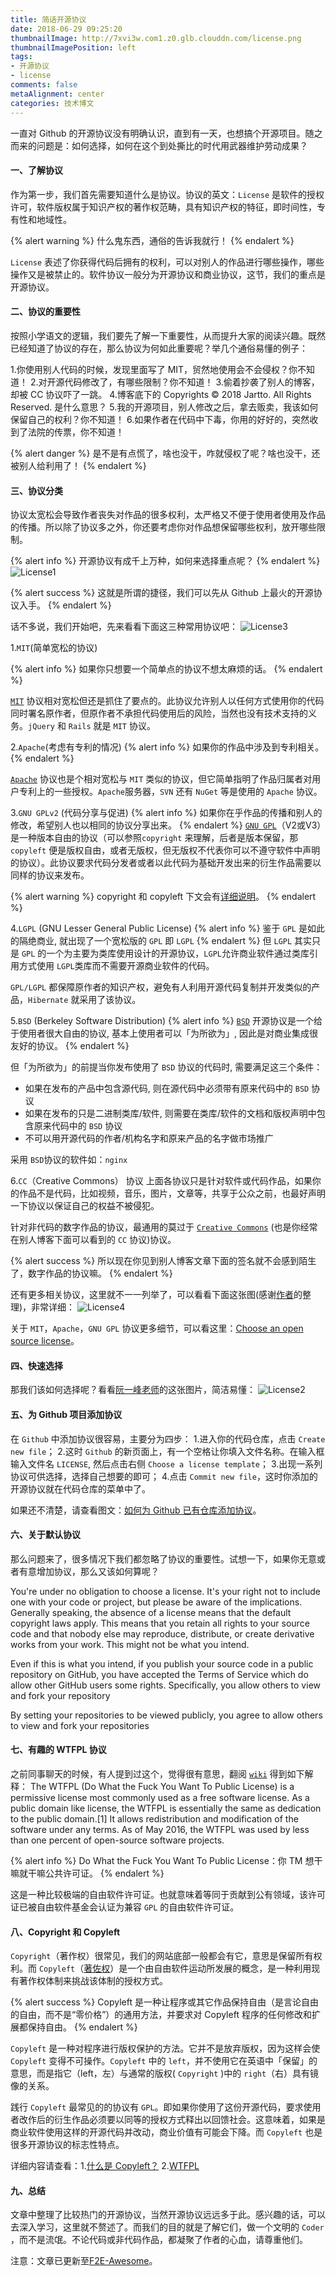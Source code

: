 ```yaml
---
title: 简话开源协议
date: 2018-06-29 09:25:20
thumbnailImage: http://7xvi3w.com1.z0.glb.clouddn.com/license.png
thumbnailImagePosition: left
tags: 
- 开源协议
- license
comments: false
metaAlignment: center
categories: 技术博文
---
```

一直对 Github 的开源协议没有明确认识，直到有一天，也想搞个开源项目。随之而来的问题是：如何选择，如何在这个到处撕比的时代用武器维护劳动成果？
<!-- more -->
#### 一、了解协议
作为第一步，我们首先需要知道什么是协议。协议的英文：`License` 是软件的授权许可，软件版权属于知识产权的著作权范畴，具有知识产权的特征，即时间性，专有性和地域性。

{% alert warning %}
什么鬼东西，通俗的告诉我就行！
{% endalert %}

`License` 表述了你获得代码后拥有的权利，可以对别人的作品进行哪些操作，哪些操作又是被禁止的。软件协议一般分为开源协议和商业协议，这节，我们的重点是开源协议。

#### 二、协议的重要性
按照小学语文的逻辑，我们要先了解一下重要性，从而提升大家的阅读兴趣。既然已经知道了协议的存在，那么协议为何如此重要呢？举几个通俗易懂的例子：

1.你使用别人代码的时候，发现里面写了 MIT，贸然地使用会不会侵权？你不知道！
2.对开源代码修改了，有哪些限制？你不知道！
3.偷着抄袭了别人的博客，却被 CC 协议吓了一跳。
4.博客底下的 Copyrights © 2018 Jartto. All Rights Reserved.  是什么意思？
5.我的开源项目，别人修改之后，拿去贩卖，我该如何保留自己的权利？你不知道！
6.如果作者在代码中下毒，你用的好好的，突然收到了法院的传票，你不知道！

{% alert danger %}
是不是有点慌了，啥也没干，咋就侵权了呢？啥也没干，还被别人给利用了！
{% endalert %}

#### 三、协议分类
协议太宽松会导致作者丧失对作品的很多权利，太严格又不便于使用者使用及作品的传播。所以除了协议多之外，你还要考虑你对作品想保留哪些权利，放开哪些限制。

{% alert info %}
开源协议有成千上万种，如何来选择重点呢？
{% endalert %}
![License1](http://7xvi3w.com1.z0.glb.clouddn.com/license1.jpg)

{% alert success %}
这就是所谓的捷径，我们可以先从 Github 上最火的开源协议入手。
{% endalert %}

话不多说，我们开始吧，先来看看下面这三种常用协议吧：
![License3](http://7xvi3w.com1.z0.glb.clouddn.com/license3.png)

1.`MIT`(简单宽松的协议)

{% alert info %}
如果你只想要一个简单点的协议不想太麻烦的话。
{% endalert %}

[`MIT`](https://choosealicense.com/licenses/mit/) 协议相对宽松但还是抓住了要点的。此协议允许别人以任何方式使用你的代码同时署名原作者，但原作者不承担代码使用后的风险，当然也没有技术支持的义务。`jQuery` 和 `Rails` 就是 `MIT` 协议。

2.`Apache`(考虑有专利的情况)
{% alert info %}
如果你的作品中涉及到专利相关。
{% endalert %}

[`Apache`](https://choosealicense.com/licenses/apache-2.0/) 协议也是个相对宽松与 `MIT` 类似的协议，但它简单指明了作品归属者对用户专利上的一些授权。`Apache`服务器，`SVN` 还有 `NuGet` 等是使用的 `Apache` 协议。

3.`GNU GPLv2` (代码分享与促进)
{% alert info %}
如果你在乎作品的传播和别人的修改，希望别人也以相同的协议分享出来。
{% endalert %}
[`GNU GPL`](https://choosealicense.com/licenses/gpl-2.0/)（V2或V3）是一种版本自由的协议（可以参照`copyright` 来理解，后者是版本保留，那 `copyleft` 便是版权自由，或者无版权，但无版权不代表你可以不遵守软件中声明的协议）。此协议要求代码分发者或者以此代码为基础开发出来的衍生作品需要以同样的协议来发布。

{% alert warning %}
copyright 和 copyleft 下文会有[详细说明](http://jartto.wang/2018/06/29/talk-about-license/)。
{% endalert %}

4.`LGPL` (GNU Lesser General Public License)
{% alert info %}
鉴于 `GPL` 是如此的隔绝商业, 就出现了一个宽松版的 `GPL` 即 `LGPL`
{% endalert %}
但 `LGPL` 其实只是 `GPL` 的一个为主要为类库使用设计的开源协议，`LGPL`允许商业软件通过类库引用方式使用 `LGPL`类库而不需要开源商业软件的代码。

`GPL/LGPL` 都保障原作者的知识产权，避免有人利用开源代码复制并开发类似的产品，`Hibernate` 就采用了该协议。

5.`BSD` (Berkeley Software Distribution)
{% alert info %}
[`BSD`](https://www.jianshu.com/p/5b2372fec71b) 开源协议是一个给于使用者很大自由的协议, 基本上使用者可以「为所欲为」, 因此是对商业集成很友好的协议。
{% endalert %}

但「为所欲为」的前提当你发布使用了 `BSD` 协议的代码时, 需要满足这三个条件：
- 如果在发布的产品中包含源代码, 则在源代码中必须带有原来代码中的 `BSD` 协议
- 如果在发布的只是二进制类库/软件, 则需要在类库/软件的文档和版权声明中包含原来代码中的 `BSD` 协议
- 不可以用开源代码的作者/机构名字和原来产品的名字做市场推广

采用 `BSD`协议的软件如：`nginx`


6.`CC`（Creative Commons） 协议
上面各协议只是针对软件或代码作品，如果你的作品不是代码，比如视频，音乐，图片，文章等，共享于公众之前，也最好声明一下协议以保证自己的权益不被侵犯。

针对非代码的数字作品的协议，最通用的莫过于 [`Creative Commons`](https://baike.baidu.com/item/creative%20commons/8755425?fr=aladdin) (也是你经常在别人博客下面可以看到的 `CC` 协议)协议。

{% alert success %}
所以现在你见到别人博客文章下面的签名就不会感到陌生了，数字作品的协议嘛。
{% endalert %}

还有更多相关协议，这里就不一一列举了，可以看看下面这张图(感谢[作者](https://www.cnblogs.com/Wayou/p/how_to_choose_a_license.html)的整理)，非常详细：
![License4](http://7xvi3w.com1.z0.glb.clouddn.com/license4.png)

关于 `MIT`，`Apache`，`GNU GPL` 协议更多细节，可以看这里：[Choose an open source license](https://choosealicense.com)。


#### 四、快速选择
那我们该如何选择呢？看看[阮一峰老师](http://www.ruanyifeng.com/blog/2011/05/how_to_choose_free_software_licenses.html)的这张图片，简洁易懂：
![License2](http://7xvi3w.com1.z0.glb.clouddn.com/license2.png)

#### 五、为 Github 项目添加协议
在 `Github` 中添加协议很容易，主要分为四步：
1.进入你的代码仓库，点击 `Create new file`；
2.这时 `Github` 的新页面上，有一个空格让你填入文件名称。在输入框输入文件名 `LICENSE`, 然后点击右侧 `Choose a license template`；
3.出现一系列协议可供选择，选择自己想要的即可；
4.点击 `Commit new file`，这时你添加的开源协议就在代码仓库的菜单中了。

如果还不清楚，请查看图文：[如何为 Github 已有仓库添加协议](https://www.cnblogs.com/gwca/p/8341198.html)。

#### 六、关于默认协议
那么问题来了，很多情况下我们都忽略了协议的重要性。试想一下，如果你无意或者有意增加协议，那么又该如何算呢？

You're under no obligation to choose a license. It's your right not to include one with your code or project, but please be aware of the implications. Generally speaking, the absence of a license means that the default copyright laws apply. This means that you retain all rights to your source code and that nobody else may reproduce, distribute, or create derivative works from your work. This might not be what you intend.

Even if this is what you intend, if you publish your source code in a public repository on GitHub, you have accepted the Terms of Service which do allow other GitHub users some rights. Specifically, you allow others to view and fork your repository

By setting your repositories to be viewed publicly, you agree to allow others to view and fork your repositories


#### 七、有趣的 WTFPL 协议
之前同事聊天的时候，有人提到过这个，觉得很有意思，翻阅 [`wiki`](https://en.wikipedia.org/wiki/WTFPL) 得到如下解释：
The WTFPL (Do What the Fuck You Want To Public License) is a permissive license most commonly used as a free software license. As a public domain like license, the WTFPL is essentially the same as dedication to the public domain.[1] It allows redistribution and modification of the software under any terms. As of May 2016, the WTFPL was used by less than one percent of open-source software projects.

{% alert info %}
Do What the Fuck You Want To Public License：你 TM 想干嘛就干嘛公共许可证。
{% endalert %}

这是一种比较极端的自由软件许可证。也就意味着等同于贡献到公有领域，该许可证已被自由软件基金会认证为兼容 `GPL` 的自由软件许可证。

#### 八、Copyright 和 Copyleft
`Copyright`（著作权）很常见，我们的网站底部一般都会有它，意思是保留所有权利。而 `Copyleft`（[著佐权](http://www.gnu.org/copyleft/)）是一个由自由软件运动所发展的概念，是一种利用现有著作权体制来挑战该体制的授权方式。

{% alert success %}
Copyleft 是一种让程序或其它作品保持自由（是言论自由的自由，而不是“零价格”）的通用方法，并要求对 Copyleft 程序的任何修改和扩展都保持自由。
{% endalert %}

`Copyleft` 是一种对程序进行版权保护的方法。它并不是放弃版权，因为这样会使 `Copyleft` 变得不可操作。`Copyleft` 中的 `left`，并不使用它在英语中「保留」的意思，而是指它（left，左）与通常的版权( `Copyright` )中的 `right`（右）具有镜像的关系。

践行 `Copyleft` 最常见的的协议有 `GPL`。即如果你使用了这份开源代码，要求使用者改作后的衍生作品必须要以同等的授权方式释出以回馈社会。这意味着，如果是商业软件使用这样的开源代码并改动，商业价值有可能会下降。而 `Copyleft` 也是很多开源协议的标志性特点。 

详细内容请查看：1.[什么是 Copyleft？](http://www.gnu.org/copyleft/) 2.[WTFPL](https://blog.csdn.net/testcs_dn/article/details/51099415)



#### 九、总结
文章中整理了比较热门的开源协议，当然开源协议远远多于此。感兴趣的话，可以去深入学习，这里就不赘述了。而我们的目的就是了解它们，做一个文明的 `Coder` ，而不是流氓。不论代码或非代码作品，都凝聚了作者的心血，请尊重他们。

注意：文章已更新至[F2E-Awesome](https://github.com/f2e-awesome/knowledge)。